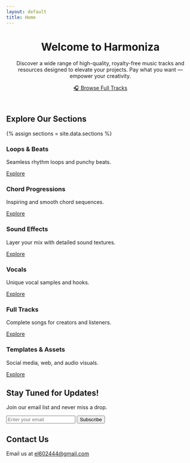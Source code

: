```yaml
---
layout: default
title: Home
---
```


<div class="home-container">
  <header class="home-header centered">
    <h1 class="main-title">Welcome to Harmoniza</h1>
    <p class="description">
      Discover a wide range of high-quality, royalty-free music tracks and resources designed to elevate your projects.
      Pay what you want — empower your creativity.
    </p>
    <a href="/full_tracks/" class="browse-full-tracks-button funky-btn">🎧 Browse Full Tracks</a>
  </header>

  <section class="explore-sections centered">
    <h2>Explore Our Sections</h2>
    <div class="section-grid">
      {% assign sections = site.data.sections %}
      <div class="section-card"><h3>Loops & Beats</h3><p>Seamless rhythm loops and punchy beats.</p><a href="/tools_and_resources/loops_and_beats/" class="section-link funky-btn">Explore</a></div>
      <div class="section-card"><h3>Chord Progressions</h3><p>Inspiring and smooth chord sequences.</p><a href="/tools_and_resources/chord_progressions/" class="section-link funky-btn">Explore</a></div>
      <div class="section-card"><h3>Sound Effects</h3><p>Layer your mix with detailed sound textures.</p><a href="/tools_and_resources/sound_effects/" class="section-link funky-btn">Explore</a></div>
      <div class="section-card"><h3>Vocals</h3><p>Unique vocal samples and hooks.</p><a href="/tools_and_resources/vocals/" class="section-link funky-btn">Explore</a></div>
      <div class="section-card"><h3>Full Tracks</h3><p>Complete songs for creators and listeners.</p><a href="/full_tracks/" class="section-link funky-btn">Explore</a></div>
      <div class="section-card"><h3>Templates & Assets</h3><p>Social media, web, and audio visuals.</p><a href="/tools_and_resources/templates_and_assets/" class="section-link funky-btn">Explore</a></div>
    </div>
  </section>

  <section class="subscribe-section centered">
    <h2>Stay Tuned for Updates!</h2>
    <p>Join our email list and never miss a drop.</p>
    <form class="subscribe-form" action="https://docs.google.com/forms/d/e/[YOUR_GOOGLE_FORM_ID]/formResponse" method="post" target="_blank">
      <input type="email" id="email" name="entry.YOUR_ENTRY_ID" placeholder="Enter your email" required class="subscribe-input">
      <button type="submit" class="subscribe-button funky-btn">Subscribe</button>
    </form>
  </section>

  <div class="contact-us bold-style centered">
  <h2>Contact Us</h2>
  <p>Email us at <a href="mailto:el602444@gmail.com">el602444@gmail.com</a></p>
</div>
